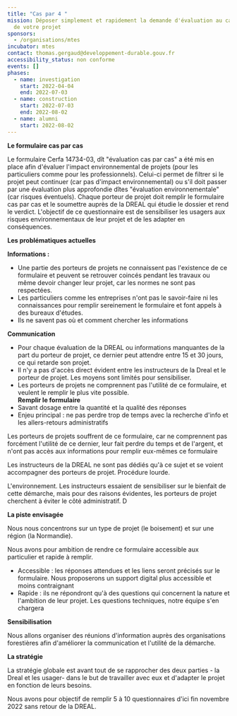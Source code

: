 ```yaml
---
title: "Cas par 4 "
mission: Déposer simplement et rapidement la demande d'évaluation au cas par cas
  de votre projet
sponsors:
  - /organisations/mtes
incubator: mtes
contact: thomas.gergaud@developpement-durable.gouv.fr
accessibility_status: non conforme
events: []
phases:
  - name: investigation
    start: 2022-04-04
    end: 2022-07-03
  - name: construction
    start: 2022-07-03
    end: 2022-08-02
  - name: alumni
    start: 2022-08-02
---
```

**Le formulaire cas par cas**

Le formulaire Cerfa 14734-03, dît "évaluation cas par cas" a été mis en place afin d'évaluer l'impact environnemental de projets (pour les particuliers comme pour les professionnels). Celui-ci permet de filtrer si le projet peut continuer (car pas d'impact environnemental) ou s'il doit passer par une évaluation plus approfondie dîtes "évaluation environnementale" (car risques éventuels). Chaque porteur de projet doit remplir le formulaire cas par cas et le soumettre auprès de la DREAL qui étudie le dossier et rend le verdict. L'objectif de ce questionnaire est de sensibiliser les usagers aux risques environnementaux de leur projet et de les adapter en conséquences.

**Les problématiques actuelles**

**Informations :**

* Une partie des porteurs de projets ne connaissent pas l'existence de ce formulaire et peuvent se retrouver coincés pendant les travaux ou même devoir changer leur projet, car les normes ne sont pas respectées. 
* Les particuliers comme les entreprises n'ont pas le savoir-faire ni les connaissances pour remplir sereinement le formulaire et font appels à des bureaux d'études. 
* Ils ne savent pas où et comment chercher les informations

**Communication** 

* Pour chaque évaluation de la DREAL ou informations manquantes de la part du porteur de projet, ce dernier peut attendre entre 15 et 30 jours, ce qui retarde son projet.
* Il n'y a pas d'accès direct évident entre les instructeurs de la Dreal et le porteur de projet. Les moyens sont limités pour sensibiliser.
* Les porteurs de projets ne comprennent pas l'utilité de ce formulaire, et veulent le remplir le plus vite possible.\
  **Remplir le formulaire**
* Savant dosage entre la quantité et la qualité des réponses
* Enjeu principal : ne pas perdre trop de temps avec la recherche d'info et les allers-retours administratifs

Les porteurs de projets souffrent de ce formulaire, car ne comprennent pas forcément l'utilité de ce dernier, leur fait perdre du temps et de l'argent, et n'ont pas accès aux informations pour remplir eux-mêmes ce formulaire

Les instructeurs de la DREAL ne sont pas dédiés qu'à ce sujet et se voient accompagner des porteurs de projet. Procédure lourde. 

L'environnement. Les instructeurs essaient de sensibiliser sur le bienfait de cette démarche, mais pour des raisons évidentes, les porteurs de projet cherchent à éviter le côté administratif. D

**La piste envisagée**

Nous nous concentrons sur un type de projet (le boisement) et sur une région (la Normandie). 

Nous avons pour ambition de rendre ce formulaire accessible aux particulier et rapide à remplir. 

* Accessible : les réponses attendues et les liens seront précisés sur le formulaire. Nous proposerons un support digital plus accessible et moins contraignant 
* Rapide : ils ne répondront qu'à des questions qui concernent la nature et l'ambition de leur projet. Les questions techniques, notre équipe s'en chargera 

**Sensibilisation** 

Nous allons organiser des réunions d'information auprès des organisations forestières afin d'améliorer la communication et l'utilité de la démarche. 

**La stratégie**

La stratégie globale est avant tout de se rapprocher des deux parties - la Dreal et les usager- dans le but de travailler avec eux et d'adapter le projet en fonction de leurs besoins. 

Nous avons pour objectif de remplir 5 à 10 questionnaires d'ici fin novembre 2022 sans retour de la DREAL.
